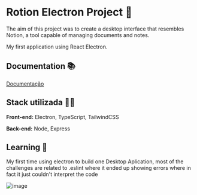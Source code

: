 
# Rotion Electron Project 💟


The aim of this project was to create a desktop interface that resembles Notion, a tool capable of managing documents and notes.

My first application using React Electron.



## Documentation 📚

[Documentação](https://www.electronjs.org/)


## Stack utilizada 🧑‍💻

**Front-end:** Electron, TypeScript, TailwindCSS

**Back-end:** Node, Express


## Learning 📝

My first time using electron to build one Desktop Aplication, most of the challenges are related to .eslint where it ended up showing errors where in fact it just couldn't interpret the code

![image](https://github.com/user-attachments/assets/fa97105c-ab60-440d-ba1e-3955694f4bb3)
